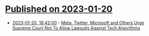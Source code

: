 # [Published on 2023-01-20](index.md)

* [2023-01-20, 16:42:00](https://tech.slashdot.org/story/23/01/20/1642257/meta-twitter-microsoft-and-others-urge-supreme-court-not-to-allow-lawsuits-against-tech-algorithms?utm_source=rss1.0mainlinkanon&utm_medium=feed) - [Meta, Twitter, Microsoft and Others Urge Supreme Court Not To Allow Lawsuits Against Tech Algorithms](https://tech.slashdot.org/story/23/01/20/1642257/meta-twitter-microsoft-and-others-urge-supreme-court-not-to-allow-lawsuits-against-tech-algorithms?utm_source=rss1.0mainlinkanon&utm_medium=feed)
